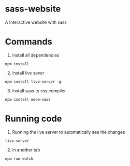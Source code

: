 # sass-website
A Interactive website with sass

# Commands
1. Install all dependencies
```
npm install
```

2. Install live sever

```
npm install live-server -g
```

3. Install sass to css compiler
```
npm install node-sass
```

# Running code
1. Running the live server to automatically see the changes
```
live-server
```

2. In another tab
```
npm run watch
```
